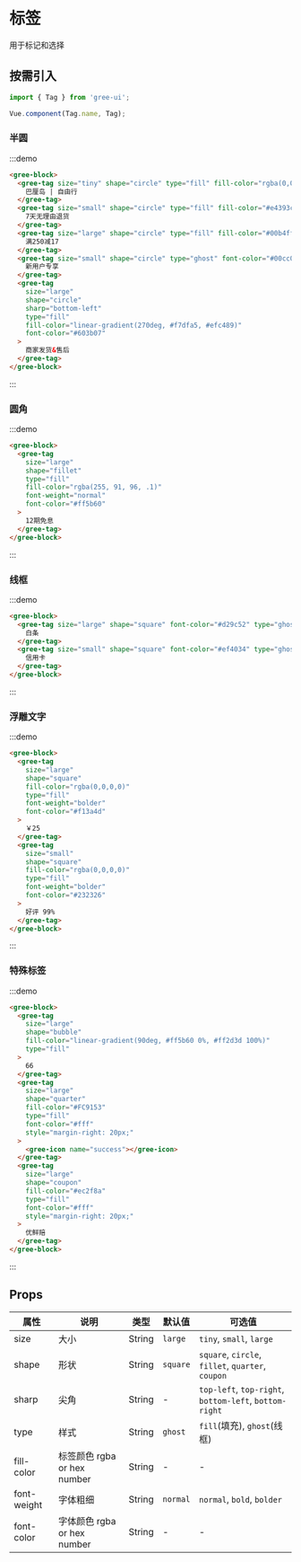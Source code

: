 # 标签

用于标记和选择

## 按需引入

```javascript
import { Tag } from 'gree-ui';

Vue.component(Tag.name, Tag);
```

### 半圆

:::demo

```html
<gree-block>
  <gree-tag size="tiny" shape="circle" type="fill" fill-color="rgba(0,0,0,.6)">
    巴厘岛 | 自由行
  </gree-tag>
  <gree-tag size="small" shape="circle" type="fill" fill-color="#e4393c">
    7天无理由退货
  </gree-tag>
  <gree-tag size="large" shape="circle" type="fill" fill-color="#00b4ff">
    满250减17
  </gree-tag>
  <gree-tag size="small" shape="circle" type="ghost" font-color="#00cc00">
    新用户专享
  </gree-tag>
  <gree-tag
    size="large"
    shape="circle"
    sharp="bottom-left"
    type="fill"
    fill-color="linear-gradient(270deg, #f7dfa5, #efc489)"
    font-color="#603b07"
  >
    商家发货&售后
  </gree-tag>
</gree-block>
```

:::

### 圆角

:::demo

```html
<gree-block>
  <gree-tag
    size="large"
    shape="fillet"
    type="fill"
    fill-color="rgba(255, 91, 96, .1)"
    font-weight="normal"
    font-color="#ff5b60"
  >
    12期免息
  </gree-tag>
</gree-block>
```

:::

### 线框

:::demo

```html
<gree-block>
  <gree-tag size="large" shape="square" font-color="#d29c52" type="ghost">
    白条
  </gree-tag>
  <gree-tag size="small" shape="square" font-color="#ef4034" type="ghost">
    信用卡
  </gree-tag>
</gree-block>
```

:::

### 浮雕文字

:::demo

```html
<gree-block>
  <gree-tag
    size="large"
    shape="square"
    fill-color="rgba(0,0,0,0)"
    type="fill"
    font-weight="bolder"
    font-color="#f13a4d"
  >
    ￥25
  </gree-tag>
  <gree-tag
    size="small"
    shape="square"
    fill-color="rgba(0,0,0,0)"
    type="fill"
    font-weight="bolder"
    font-color="#232326"
  >
    好评 99%
  </gree-tag>
</gree-block>
```

:::

### 特殊标签

:::demo

```html
<gree-block>
  <gree-tag
    size="large"
    shape="bubble"
    fill-color="linear-gradient(90deg, #ff5b60 0%, #ff2d3d 100%)"
    type="fill"
  >
    66
  </gree-tag>
  <gree-tag
    size="large"
    shape="quarter"
    fill-color="#FC9153"
    type="fill"
    font-color="#fff"
    style="margin-right: 20px;"
  >
    <gree-icon name="success"></gree-icon>
  </gree-tag>
  <gree-tag
    size="large"
    shape="coupon"
    fill-color="#ec2f8a"
    type="fill"
    font-color="#fff"
    style="margin-right: 20px;"
  >
    优鲜赔
  </gree-tag>
</gree-block>
```

:::

## Props

| 属性        | 说明                        | 类型   | 默认值   | 可选值                                                 |
| ----------- | --------------------------- | ------ | -------- | ------------------------------------------------------ |
| size        | 大小                        | String | `large`  | `tiny`, `small`, `large`                               |
| shape       | 形状                        | String | `square` | `square`, `circle`, `fillet`, `quarter`, `coupon`      |
| sharp       | 尖角                        | String | \-       | `top-left`, `top-right`, `bottom-left`, `bottom-right` |
| type        | 样式                        | String | `ghost`  | `fill`(填充), `ghost`(线框)                            |
| fill-color  | 标签颜色 rgba or hex number | String | \-       | \-                                                     |
| font-weight | 字体粗细                    | String | `normal` | `normal`, `bold`, `bolder`                             |
| font-color  | 字体颜色 rgba or hex number | String | \-       | \-                                                     |

<style lang="less" scoped>
/deep/ .gree-tag {
  margin-right: 12px;
  .type-ghost {
    border-width: 1px;
  }
}
</style>
